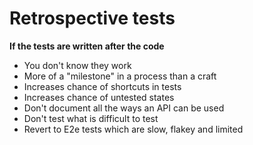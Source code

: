 # Retrospective tests

<v-clicks>

**If the tests are written after the code**

</v-clicks>

<v-clicks>

- You don't know they work
- More of a "milestone" in a process than a craft
- Increases chance of shortcuts in tests
- Increases chance of untested states
- Don't document all the ways an API can be used
- Don't test what is difficult to test
- Revert to E2e tests which are slow, flakey and limited

</v-clicks>

<!--
- Don't know: If you break code, it becomes yours -> therefore we don’t clean it
- Milestone: don't take them as serious...
- Shortcuts: code already works so no pressure ensure tests work
- Shortcuts: no pressure to test all the states
- Document: Some tests are very "clever" but really hard to understand
- Manual: Can't test that 500 server response, a11y test on modal?

#### EXTRA NOTES

- Can have very slow tests
  - We want one click of a button to run tests
  - Should be finished in seconds, nevermind minutes
- "Big cleanups" in hope of productivity improvements
- With quick runtime and high coverage - it's hard to introduce defects
-->
